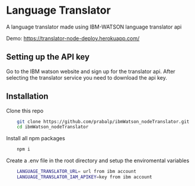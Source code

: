 # Language Translator

A language translator made using IBM-WATSON language translator api

Demo: https://translator-node-deploy.herokuapp.com/

## Setting up the API key

Go to the IBM watson website and sign up for the translator api. After selecting the translator service you need to download the api key.

## Installation

Clone this repo

```bash
    git clone https://github.com/prabalp/ibmWatson_nodeTranslator.git
    cd ibmWatson_nodeTranslator
```

Install all npm packages

```bash
    npm i
```

Create a .env file in the root directory and setup the enviromental variables

```bash
    LANGUAGE_TRANSLATOR_URL= url from ibm account
    LANGUAGE_TRANSLATOR_IAM_APIKEY=key from ibm account
```
